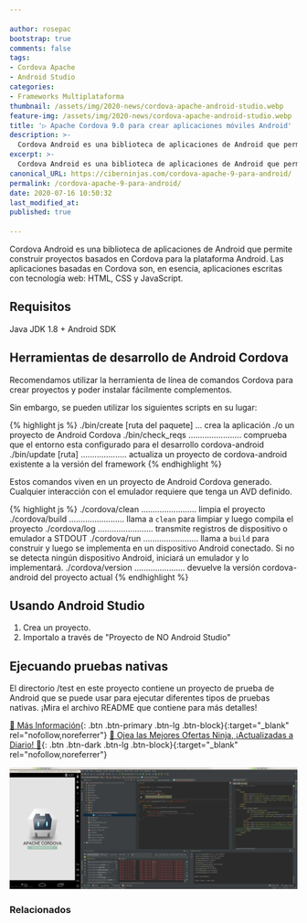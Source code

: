 ```yaml
---

author: rosepac
bootstrap: true
comments: false
tags:
- Cordova Apache
- Android Studio
categories:
- Frameworks Multiplataforma
thumbnail: /assets/img/2020-news/cordova-apache-android-studio.webp
feature-img: /assets/img/2020-news/cordova-apache-android-studio.webp
title: '▷ Apache Cordova 9.0 para crear aplicaciones móviles Android'
description: >-
  Cordova Android es una biblioteca de aplicaciones de Android que permite construir proyectos basados ​​en Cordova para la plataforma Android. Las aplicaciones basadas en Cordova son, en esencia, aplicaciones escritas con tecnología web: HTML, CSS y JavaScript.
excerpt: >-
  Cordova Android es una biblioteca de aplicaciones de Android que permite construir proyectos basados ​​en Cordova para la plataforma Android. Las aplicaciones basadas en Cordova son, en esencia, aplicaciones escritas con tecnología web: HTML, CSS y JavaScript.
canonical_URL: https://ciberninjas.com/cordova-apache-9-para-android/
permalink: /cordova-apache-9-para-android/
date: 2020-07-16 10:50:32
last_modified_at: 
published: true

---
```


Cordova Android es una biblioteca de aplicaciones de Android que permite construir proyectos basados ​​en Cordova para la plataforma Android. Las aplicaciones basadas en Cordova son, en esencia, aplicaciones escritas con tecnología web: HTML, CSS y JavaScript.

## **Requisitos**

Java JDK 1.8 + Android SDK 

## **Herramientas de desarrollo de Android Cordova**

Recomendamos utilizar la herramienta de línea de comandos Cordova para crear proyectos y poder instalar fácilmente complementos.

Sin embargo, se pueden utilizar los siguientes scripts en su lugar:

{% highlight js %}
./bin/create [ruta del paquete] ... crea la aplicación ./o un proyecto de Android Cordova
./bin/check_reqs ....................... comprueba que el entorno esta configurado para el desarrollo cordova-android
./bin/update [ruta] .................... actualiza un proyecto de cordova-android existente a la versión del framework
{% endhighlight %}

Estos comandos viven en un proyecto de Android Cordova generado. Cualquier interacción con el emulador requiere que tenga un AVD definido.

{% highlight js %}
./cordova/clean ........................ limpia el proyecto
./cordova/build ........................ llama a `clean` para limpiar y luego compila el proyecto
./cordova/log   ........................ transmite registros de dispositivo o emulador a STDOUT
./cordova/run   ........................ llama a `build` para construir y luego se implementa en un dispositivo Android conectado. Si no se detecta ningún dispositivo Android, iniciará un emulador y lo implementará.
./cordova/version ...................... devuelve la versión cordova-android del proyecto actual
{% endhighlight %}

## **Usando Android Studio**

1. Crea un proyecto.
2. Importalo a través de "Proyecto de NO Android Studio"

## **Ejecuando pruebas nativas**

El directorio /test en este proyecto contiene un proyecto de prueba de Android que se puede usar para ejecutar diferentes tipos de pruebas nativas. ¡Mira el archivo README que contiene para más detalles!

[🔨 Más Información](https://www.npmjs.com/package/cordova-android){: .btn .btn-primary .btn-lg .btn-block}{:target="_blank" rel="nofollow,noreferrer"}
[🎁 Ojea las Mejores Ofertas Ninja, ¡Actualizadas a Diario! 🛒](https://www.amazon.es/shop/cibercursos){: .btn .btn-dark .btn-lg .btn-block}{:target="_blank" rel="nofollow,noreferrer"}

![Cordova Android es una biblioteca de aplicaciones de Android que permite construir proyectos basados ​​en Cordova para la plataforma Android. Las aplicaciones basadas en Cordova son, en esencia, aplicaciones escritas con tecnología web: HTML, CSS y JavaScript.](/assets/img/2020-news/cordova-apache-android-studio.webp "Cordova Android es una biblioteca de aplicaciones de Android que permite construir proyectos basados ​​en Cordova para la plataforma Android. Las aplicaciones basadas en Cordova son, en esencia, aplicaciones escritas con tecnología web: HTML, CSS y JavaScript.")

### Relacionados <!-- omit in toc -->


